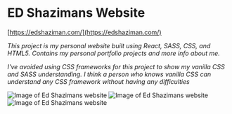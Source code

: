 # ED Shazimans Website

[https://edshaziman.com/](https://edshaziman.com/)

_This project is my personal website built using React, SASS, CSS, and HTML5._
_Contains my personal portfolio projects and more info about me._

_I've avoided using CSS frameworks for this project to show my vanilla CSS and SASS understanding._
_I think a person who knows vanilla CSS can understand any CSS framework without having any difficulties_

![Image of Ed Shazimans website](https://res.cloudinary.com/dytheecsk/image/upload/v1616096794/portfolio/Screen_Shot_2021-03-16_at_4.14.43_PM_b6ihcj.png)
![Image of Ed Shazimans website](https://res.cloudinary.com/dytheecsk/image/upload/v1616096783/portfolio/Screen_Shot_2021-03-18_at_3.37.07_PM_g3u5ye.png)
![Image of Ed Shazimans website](https://res.cloudinary.com/dytheecsk/image/upload/v1616096815/portfolio/Screen_Shot_2021-03-18_at_3.37.18_PM_pjcgzd.png)
